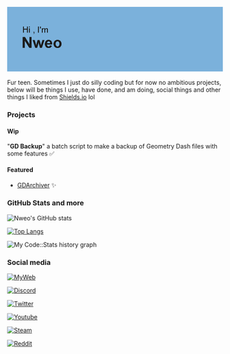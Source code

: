 [//]: <> (hi)

![Header](https://github.com/NweoWasTaken/NweoWasTaken/blob/main/header.png)

Fur teen. Sometimes I just do silly coding but for now no ambitious projects, below will be things I use, have done, and am doing, social things and other things I liked from [Shields.io](https://shields.io/) lol 

### Projects

#### Wip

"**GD Backup**" a batch script to make a backup of Geometry Dash files with some features ✅

#### Featured

- [GDArchiver](https://github.com/NweoWasTaken/GDArchiver) ✨

### GitHub Stats and more

![Nweo's GitHub stats](https://github-readme-stats.vercel.app/api?username=nweowastaken&show_icons=true&theme=transparent&count_private=true&bg_color=30,969df7,ffffff&title_color=000&text_color=000)

[![Top Langs](https://github-readme-stats.vercel.app/api/top-langs/?username=nweowastaken&layout=compact)](https://github.com/anuraghazra/github-readme-stats)

![My Code::Stats history graph](https://codestats-readme.wegfan.cn/history-graph/NweoWasTaken?max_languages=5&bg_color=000000&text_color=ffffff)


### Social media

[![MyWeb](https://custom-icon-badges.demolab.com/badge/Netlify-https://nwst.netlify.app/-blue.svg?logo=netlify&logoColor=white)](https://nwst.netlify.app/) 

[![Discord](https://img.shields.io/badge/Discord-NweoWasTaken%231341-white?logo=discord)](https://lookup.guru/1059066067571458110)

[![Twitter](https://img.shields.io/badge/Twitter-@NweoWasTaken-white?logo=twitter)](http://www.twitter.com/NweoWasTaken)

[![Youtube](https://img.shields.io/badge/Youtube-NweoWasTaken-white?logo=youtube)](https://www.youtube.com/@NweoWasTaken)

[![Steam](https://img.shields.io/badge/Steam-NweoWasTaken-white?logo=steam)](https://steamcommunity.com/profiles/76561199466793013)

[![Reddit](https://img.shields.io/badge/Reddit-u/NweoWasTaken-white?logo=reddit)](https://www.reddit.com/u/NweoWasTaken)
